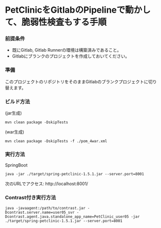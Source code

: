 # PetClinicをGitlabのPipelineで動かして、脆弱性検査もする手順

### 前提条件
- 既にGitlab, Gitlab Runnerの環境は構築済みであること。
- Gitlabにブランクのプロジェクトを作成しておいてください。

### 準備
このプロジェクトのリポジトリをそのままGitlabのブランクプロジェクトに切り替えます。


### ビルド方法
(jar生成)
```
mvn clean package -DskipTests
```
(war生成)
```
mvn clean package -DskipTests -f ./pom_4war.xml
```

### 実行方法
SpringBoot
```
java -jar ./target/spring-petclinic-1.5.1.jar --server.port=8001
```
次のURLでアクセス: http://localhost:8001/

### Contrast付き実行方法
```
java -javaagent:/path/to/contrast.jar -Dcontrast.server.name=user05_svr -Dcontrast.agent.java.standalone_app_name=PetClinic_user05 -jar ./target/spring-petclinic-1.5.1.jar --server.port=8001
```
